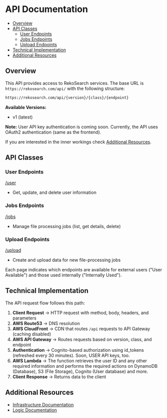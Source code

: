 # API Documentation

<!--toc:start-->

- [Overview](#overview)
- [API Classes](#api-classes)
  - [User Endpoints](#user-endpoints)
  - [Jobs Endpoints](#jobs-endpoints)
  - [Upload Endpoints](#upload-endpoints)
- [Technical Implementation](#technical-implementation)
- [Additional Resources](#additional-resources)
<!--toc:end-->

## Overview

This API provides access to RekoSearch services. The base URL is `https://rekosearch.com/api/` with the following structure:

```txt
https://rekosearch.com/api/{version}/{class}/{endpoint}
```

**Available Versions:**

- v1 (latest)

**Note:** User API key authentication is coming soon. Currently, the API uses OAuth2 authentication (same as the frontend).

If you are interested in the inner workings check [Additional Resources](#additional-resources).

## API Classes

### User Endpoints

[/user](./v1/USER.md)

- Get, update, and delete user information

### Jobs Endpoints

[/jobs](./v1/JOBS.md)

- Manage file processing jobs (list, get details, delete)

### Upload Endpoints

[/upload](./v1/UPLOAD.MD)

- Create and upload data for new file-processing jobs

Each page indicates which endpoints are available for external users ("User Available") and those used internally ("Internally Used").

## Technical Implementation

The API request flow follows this path:

1. **Client Request** → HTTP request with method, body, headers, and parameters
2. **AWS Route53** → DNS resolution
3. **AWS CloudFront** → CDN that routes `/api` requests to API Gateway (caching disabled)
4. **AWS API Gateway** → Routes requests based on version, class, and endpoint
5. **Authentication** → Cognito-based authorization using id_tokens (refreshed every 30 minutes). Soon, USER API keys, too.
6. **AWS Lambda** → The function retrieves the user ID and any other required information and performs the required actions on DynamoDB (Database), S3 (File Storage), Cognito (User database) and more.
7. **Client Response** → Returns data to the client

## Additional Resources

- [Infrastructure Documentation](../Infrastructure/README.md)
- [Logic Documentation](../Logic/README.md)
